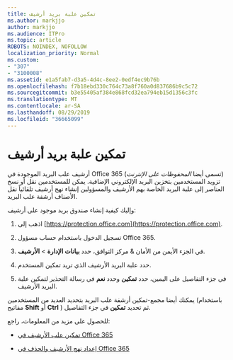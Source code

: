 ```yaml
---
title: تمكين علبة بريد أرشيف
ms.author: markjjo
author: markjjo
ms.audience: ITPro
ms.topic: article
ROBOTS: NOINDEX, NOFOLLOW
localization_priority: Normal
ms.custom:
- "307"
- "3100008"
ms.assetid: e1a5fab7-d3a5-4d4c-8ee2-0edf4ec9b76b
ms.openlocfilehash: f7b18ebd330c764c73a8f760a0d837686b9c5c72
ms.sourcegitcommit: b3e55405af384e868fcd32ea794eb15d1356c3fc
ms.translationtype: MT
ms.contentlocale: ar-SA
ms.lasthandoff: 08/29/2019
ms.locfileid: "36665099"
---
```

# <a name="enable-an-archive-mailbox"></a>تمكين علبة بريد أرشيف

أرشيف علب البريد الموجودة في Office 365 (تسمى أيضا *المحفوظات على الإنترنت*) تزويد المستخدمين بتخزين البريد الإلكتروني الإضافية. يمكن للمستخدمين نقل أو نسخ العناصر إلى علبة البريد الخاصة بهم الأرشيف والمسؤولين إنشاء نهج أرشيف تلقائياً نقل الأصناف أرشفة علب البريد.
  
وإليك كيفية إنشاء صندوق بريد موجود على أرشيف:
  
1. اذهب إلى [https://protection.office.com](https://protection.office.com).

2. تسجيل الدخول باستخدام حساب مسؤول Office 365.

3. في الجزء الأيمن من الأمان &amp; مركز التوافق، حدد **بيانات الإدارة** \> **الأرشيف**.

4. حدد علبة البريد الأرشيف الذي تريد تمكين المستخدم.

5. في جزء التفاصيل على اليمين، حدد **تمكين** وحدد **نعم** في رسالة التحذير لتمكين علبة البريد الأرشيف.

يمكنك أيضا مجمع-تمكين أرشفة علب البريد بتحديد العديد من المستخدمين (باستخدام مفاتيح **Shift** أو **Ctrl** ) ثم تحديد **تمكين** في جزء التفاصيل.
  
للحصول على مزيد من المعلومات، راجع:
  
- [تمكين علب الأرشيف في Office 365](https://support.office.com/article/enable-archive-mailboxes-in-the-office-365-security-compliance-center-268a109e-7843-405b-bb3d-b9393b2342ce)

- [إعداد نهج الأرشيف والحذف في Office 365](https://support.office.com/article/Set-up-an-archive-and-deletion-policy-for-mailboxes-in-your-Office-365-organization-ec3587e4-7b4a-40fb-8fb8-8aa05aeae2ce)
